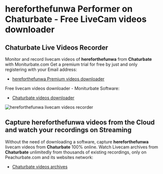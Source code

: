 # hereforthefunwa Performer on Chaturbate - Free LiveCam videos downloader

## Chaturbate Live Videos Recorder

Monitor and record livecam videos of **hereforthefunwa** from **Chaturbate** with Moniturbate.com
Get a premium trial for free by just and only registering with your Email address:
* [hereforthefunwa Premium videos downloader](https://moniturbate.com/request-demo-licence-key.html)

Free livecam videos downloader - Moniturbate Software:
* [Chaturbate videos downloader](https://moniturbate.com/moniturbate-download-software.html)

![hereforthefunwa livecam videos recorder](https://peachurnet.com/templates/moniturbate-software.png)


## Capture hereforthefunwa videos from the Cloud and watch your recordings on Streaming

Without the need of downloading a software, capture **hereforthefunwa** livecam videos from **Chaturbate** 100% online.
Watch Livecam archives from **Chaturbate** unlimitedly from thousands of existing recordings, only on Peachurbate.com and its websites network:
* [Chaturbate videos archives](https://peachurnet.com/)